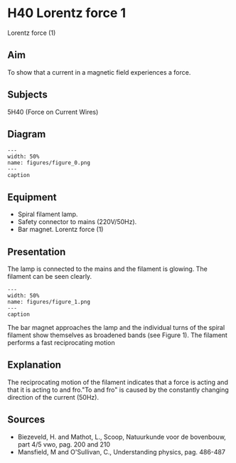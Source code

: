 # H40 Lorentz force  1  
 Lorentz force (1)   
  
## Aim   
 To show that a current in a magnetic field experiences a force.    
  
## Subjects   
 5H40 (Force on Current Wires)   
  
## Diagram   
   
```{figure} figures/figure_0.png  
---  
width: 50%  
name: figures/figure_0.png  
---  
caption  
``` 
      
  
## Equipment   
 
 *  Spiral filament lamp. 
 *  Safety connector to mains (220V/50Hz). 
 *  Bar magnet. Lorentz force (1)
    
  
## Presentation   
 The lamp is connected to the mains and the filament is glowing. The filament can be seen clearly.     
```{figure} figures/figure_1.png  
---  
width: 50%  
name: figures/figure_1.png  
---  
caption  
``` 
 The bar magnet approaches the lamp and the individual turns of the spiral filament show themselves as broadened bands (see Figure 1). The filament performs a fast reciprocating motion    
  
## Explanation   
 The reciprocating motion of the filament indicates that a force is acting and that it is acting to and fro."To and fro" is caused by the constantly changing direction of the current (50Hz).    
  
## Sources   
 
 *  Biezeveld, H. and Mathot, L., Scoop, Natuurkunde voor de bovenbouw, part 4/5 vwo, pag. 200 and 210 
 *  Mansfield, M and O'Sullivan, C., Understanding physics, pag. 486-487
  